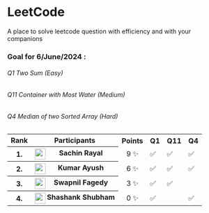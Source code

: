 # LeetCode
A place to solve leetcode question with efficiency and with your companions

### Goal for 6/June/2024 :

<h6> Q1 Two Sum (Easy)</h6>
<h6> Q11 Container with Most Water (Medium)</h6>
<h6> Q4 Median of two Sorted Array (Hard)</h6>

<table>
  <tr>
    <th>Rank</th>
    <th>Participants</th>
    <th>Points</th>
    <th>Q1</th>
    <th>Q11</th>
    <th>Q4</th>
  </tr>
  <tr>
    <th>1.</th>
    <th><center><img src="https://avatars.githubusercontent.com/u/66353809?s=64&v=4" width="25" height="25" align="left"> Sachin Rayal</center></th>
    <td><center>9 &#10024;</center></td>
    <td>&#9989;</td>
    <td>&#9989;</td>
    <td>&#9989;</td>
  </tr>
  <tr>
    <th>2.</th>
    <th><center><img src="https://avatars.githubusercontent.com/u/79803871?s=64&v=4" width="25" height="25" align="left"> Kumar Ayush</center></th>
    <td><center>6 &#10024;</center></td>
    <td>&#9989;</td>
    <td>&#9989;</td>
    <td>&#9989;</td>
  </tr>
  <tr>
    <th>3.</th>
    <th><center><img src="https://avatars.githubusercontent.com/u/143727207?s=64&v=4" width="25" height="25" align="left"> Swapnil Fagedy</center></th>
    <td><center>3 &#10024;</center></td>
    <td>&#9989;</td>
    <td>&#9989;</td>
    <td></td>
  </tr>
  <tr>
    <th>4.</th>
    <th><center><img src="https://avatars.githubusercontent.com/u/73930171?s=64&v=4" width="25" height="25" align="left"> Shashank Shubham</center></th>
    <td><center>0 &#10024;</center></td>
    <td>&#9989;</td>
    <td></td>
    <td>&#9989;</td>
  </tr>
</table>
